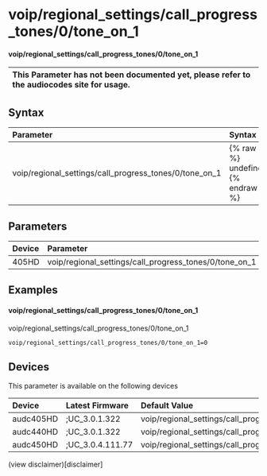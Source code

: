 ﻿---
description: voip/regional_settings/call_progress_tones/0/tone_on_1
search: false
---

# voip/regional_settings/call_progress_tones/0/tone_on_1

#### voip/regional_settings/call_progress_tones/0/tone_on_1


| This Parameter has not been documented yet, please refer to the audiocodes site for usage.  |
| :--- |

## Syntax
| Parameter | Syntax |
| :--- | :--- |
|voip/regional_settings/call_progress_tones/0/tone_on_1 | {% raw %} undefined {% endraw %} |

## Parameters
|Device|Parameter|value|Description|
|:---|:---|:---|:---|
| 405HD | voip/regional_settings/call_progress_tones/0/tone_on_1 |  |  |

## Examples
#### voip/regional_settings/call_progress_tones/0/tone_on_1

voip/regional_settings/call_progress_tones/0/tone_on_1

```
voip/regional_settings/call_progress_tones/0/tone_on_1=0
```

## Devices
This parameter is available on the following devices

| Device | Latest Firmware | Default Value |
|:---|:---|:---|
| audc405HD | ;UC_3.0.1.322 | voip/regional_settings/call_progress_tones/0/tone_on_1=0 
| audc440HD | ;UC_3.0.1.322 | voip/regional_settings/call_progress_tones/0/tone_on_1=0 
| audc450HD | ;UC_3.0.4.111.77 | voip/regional_settings/call_progress_tones/0/tone_on_1=0 

(view disclaimer)[disclaimer]
